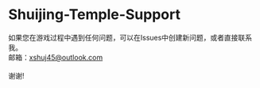 # Shuijing-Temple-Support
如果您在游戏过程中遇到任何问题，可以在Issues中创建新问题，或者直接联系我。<br>
邮箱：xshuj45@outlook.com<br>
<br>
谢谢!
